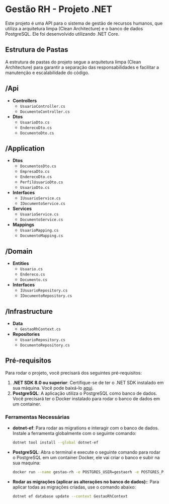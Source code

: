 # Gestão RH - Projeto .NET

Este projeto é uma API para o sistema de gestão de recursos humanos, que utiliza a arquitetura limpa (Clean Architecture) e o banco de dados PostgreSQL. Ele foi desenvolvido utilizando .NET Core.

## Estrutura de Pastas

A estrutura de pastas do projeto segue a arquitetura limpa (Clean Architecture) para garantir a separação das responsabilidades e facilitar a manutenção e escalabilidade do código.


## /Api
- **Controllers**
  - `UsuarioController.cs`
  - `DocumentoController.cs`
- **Dtos**
  - `UsuarioDto.cs`
  - `EnderecoDto.cs`
  - `DocumentoDto.cs`

## /Application
- **Dtos**
  - `DocumentosDto.cs`
  - `EmpresaDto.cs`
  - `EnderecoDto.cs`
  - `PerfilUsuarioDto.cs`
  - `UsuarioDto.cs`
- **Interfaces**
  - `IUsuarioService.cs`
  - `IDocumentoService.cs`
- **Services**
  - `UsuarioService.cs`
  - `DocumentoService.cs`
- **Mappings**
  - `UsuarioMapping.cs`
  - `DocumentoMapping.cs`

## /Domain
- **Entities**
  - `Usuario.cs`
  - `Endereco.cs`
  - `Documento.cs`
- **Interfaces**
  - `IUsuarioRepository.cs`
  - `IDocumentoRepository.cs`

## /Infrastructure
- **Data**
  - `GestaoRhContext.cs`
- **Repositories**
  - `UsuarioRepository.cs`
  - `DocumentoRepository.cs`
 

## Pré-requisitos

Para rodar o projeto, você precisará dos seguintes pré-requisitos:

1. **.NET SDK 8.0 ou superior**: Certifique-se de ter o .NET SDK instalado em sua máquina. Você pode baixá-lo [aqui](https://dotnet.microsoft.com/download).
2. **PostgreSQL**: A aplicação utiliza o PostgreSQL como banco de dados. Você precisará ter o Docker instalado para rodar o banco de dados em um container.

### Ferramentas Necessárias

- **dotnet-ef**: Para rodar as migrations e interagir com o banco de dados. Instale a ferramenta globalmente com o seguinte comando:

    ```bash
    dotnet tool install --global dotnet-ef

- **PostgreSQL**: Abra o terminal e execute o seguinte comando para rodar o PostgreSQL em um container Docker, ele vai criar o banco e subir na sua maquina:

    ```bash
    docker run --name gestao-rh -e POSTGRES_USER=gestaorh -e POSTGRES_PASSWORD=gestaorh123 -e POSTGRES_DB=gestaorh -p 5432:5432 -d postgres:17

- **Rodar as migrações (aplicar as alterações no banco de dados):**: Para aplicar todas as migrações criadas, use o comando abaixo:

    ```bash
    dotnet ef database update --context GestaoRhContext

